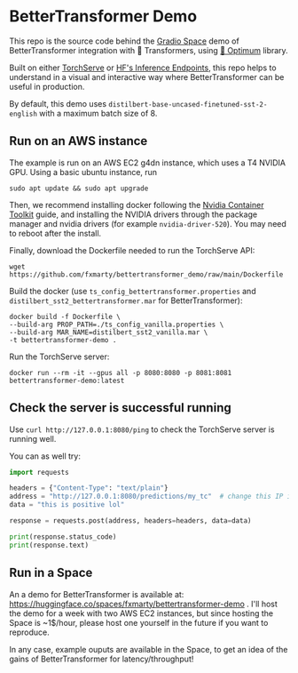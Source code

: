 # BetterTransformer Demo

This repo is the source code behind the [Gradio Space](https://huggingface.co/spaces/fxmarty/bettertransformer-demo) demo of BetterTransformer integration with 🤗 Transformers, using [🤗 Optimum](https://github.com/huggingface/optimum/) library.

Built on either [TorchServe](https://github.com/pytorch/serve) or [HF's Inference Endpoints](https://huggingface.co/docs/inference-endpoints/index), this repo helps to understand in a visual and interactive way where BetterTransformer can be useful in production.

By default, this demo uses `distilbert-base-uncased-finetuned-sst-2-english` with a maximum batch size of 8.

## Run on an AWS instance

The example is run on an AWS EC2 g4dn instance, which uses a T4 NVIDIA GPU. Using a basic ubuntu instance, run


```
sudo apt update && sudo apt upgrade
```

Then, we recommend installing docker following the [Nvidia Container Toolkit](https://docs.nvidia.com/datacenter/cloud-native/container-toolkit/install-guide.html#docker) guide, and installing the NVIDIA drivers through the package manager and nvidia drivers (for example `nvidia-driver-520`). You may need to reboot after the install.

Finally, download the Dockerfile needed to run the TorchServe API:

`wget https://github.com/fxmarty/bettertransformer_demo/raw/main/Dockerfile`

Build the docker (use `ts_config_bettertransformer.properties` and `distilbert_sst2_bettertransformer.mar` for BetterTransformer):

```
docker build -f Dockerfile \
--build-arg PROP_PATH=./ts_config_vanilla.properties \
--build-arg MAR_NAME=distilbert_sst2_vanilla.mar \
-t bettertransformer-demo .
```

Run the TorchServe server:

```
docker run --rm -it --gpus all -p 8080:8080 -p 8081:8081 bettertransformer-demo:latest
```

## Check the server is successful running

Use `curl http://127.0.0.1:8080/ping` to check the TorchServe server is running well.

You can as well try:

```python
import requests

headers = {"Content-Type": "text/plain"}
address = "http://127.0.0.1:8080/predictions/my_tc"  # change this IP if needed
data = "this is positive lol"

response = requests.post(address, headers=headers, data=data)

print(response.status_code)
print(response.text)
```

## Run in a Space

An a demo for BetterTransformer is available at: https://huggingface.co/spaces/fxmarty/bettertransformer-demo . I'll host the demo for a week with two AWS EC2 instances, but since hosting the Space is ~1$/hour, please host one yourself in the future if you want to reproduce.

In any case, example ouputs are available in the Space, to get an idea of the gains of BetterTransformer for latency/throughput!
